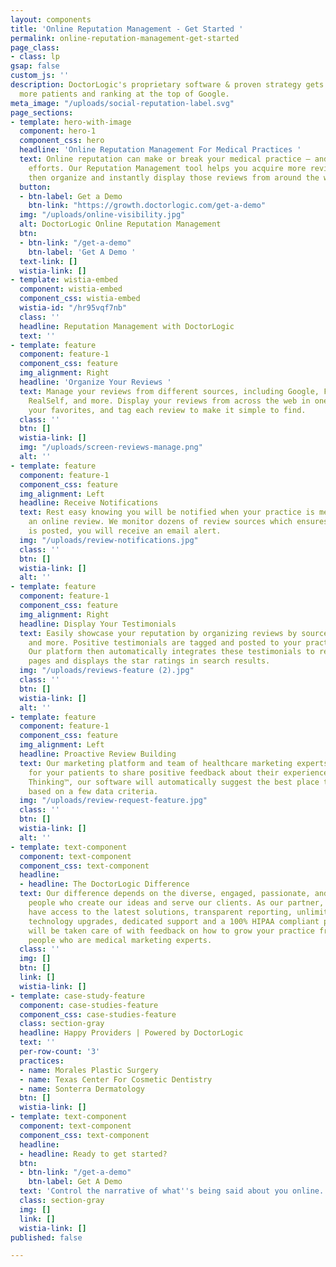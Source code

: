 ```yaml
---
layout: components
title: 'Online Reputation Management - Get Started '
permalink: online-reputation-management-get-started
page_class:
- class: lp
gsap: false
custom_js: ''
description: DoctorLogic's proprietary software & proven strategy gets you found by
  more patients and ranking at the top of Google.
meta_image: "/uploads/social-reputation-label.svg"
page_sections:
- template: hero-with-image
  component: hero-1
  component_css: hero
  headline: 'Online Reputation Management For Medical Practices '
  text: Online reputation can make or break your medical practice – and your marketing
    efforts. Our Reputation Management tool helps you acquire more reviews from patients
    then organize and instantly display those reviews from around the web.
  button:
  - btn-label: Get a Demo
    btn-link: "https://growth.doctorlogic.com/get-a-demo"
  img: "/uploads/online-visibility.jpg"
  alt: DoctorLogic Online Reputation Management
  btn:
  - btn-link: "/get-a-demo"
    btn-label: 'Get A Demo '
  text-link: []
  wistia-link: []
- template: wistia-embed
  component: wistia-embed
  component_css: wistia-embed
  wistia-id: "/hr95vqf7nb"
  class: ''
  headline: Reputation Management with DoctorLogic
  text: ''
- template: feature
  component: feature-1
  component_css: feature
  img_alignment: Right
  headline: 'Organize Your Reviews '
  text: Manage your reviews from different sources, including Google, Facebook, Yelp,
    RealSelf, and more. Display your reviews from across the web in one place, prioritize
    your favorites, and tag each review to make it simple to find.
  class: ''
  btn: []
  wistia-link: []
  img: "/uploads/screen-reviews-manage.png"
  alt: ''
- template: feature
  component: feature-1
  component_css: feature
  img_alignment: Left
  headline: Receive Notifications
  text: Rest easy knowing you will be notified when your practice is mentioned in
    an online review. We monitor dozens of review sources which ensures when a review
    is posted, you will receive an email alert.
  img: "/uploads/review-notifications.jpg"
  class: ''
  btn: []
  wistia-link: []
  alt: ''
- template: feature
  component: feature-1
  component_css: feature
  img_alignment: Right
  headline: Display Your Testimonials
  text: Easily showcase your reputation by organizing reviews by source, doctor, procedure,
    and more. Positive testimonials are tagged and posted to your practice website.
    Our platform then automatically integrates these testimonials to relevant content
    pages and displays the star ratings in search results.
  img: "/uploads/reviews-feature (2).jpg"
  class: ''
  btn: []
  wistia-link: []
  alt: ''
- template: feature
  component: feature-1
  component_css: feature
  img_alignment: Left
  headline: Proactive Review Building
  text: Our marketing platform and team of healthcare marketing experts make it easy
    for your patients to share positive feedback about their experiences. With Intelligent
    Thinking™, our software will automatically suggest the best place to request reviews
    based on a few data criteria.
  img: "/uploads/review-request-feature.jpg"
  class: ''
  btn: []
  wistia-link: []
  alt: ''
- template: text-component
  component: text-component
  component_css: text-component
  headline:
  - headline: The DoctorLogic Difference
  text: Our difference depends on the diverse, engaged, passionate, and experienced
    people who create our ideas and serve our clients. As our partner, you will also
    have access to the latest solutions, transparent reporting, unlimited content,
    technology upgrades, dedicated support and a 100% HIPAA compliant platform. You
    will be taken care of with feedback on how to grow your practice from like minded
    people who are medical marketing experts.
  class: ''
  img: []
  btn: []
  link: []
  wistia-link: []
- template: case-study-feature
  component: case-studies-feature
  component_css: case-studies-feature
  class: section-gray
  headline: Happy Providers | Powered by DoctorLogic
  text: ''
  per-row-count: '3'
  practices:
  - name: Morales Plastic Surgery
  - name: Texas Center For Cosmetic Dentistry
  - name: Sonterra Dermatology
  btn: []
  wistia-link: []
- template: text-component
  component: text-component
  component_css: text-component
  headline:
  - headline: Ready to get started?
  btn:
  - btn-link: "/get-a-demo"
    btn-label: Get A Demo
  text: 'Control the narrative of what''s being said about you online. '
  class: section-gray
  img: []
  link: []
  wistia-link: []
published: false

---
```

